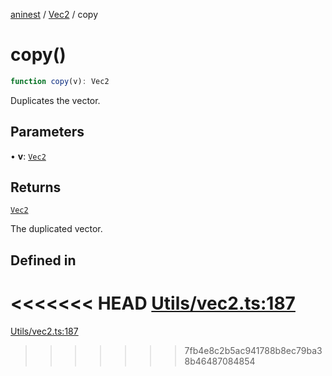 [aninest](../../index.md) / [Vec2](../index.md) / copy

# copy()

```ts
function copy(v): Vec2
```

Duplicates the vector.

## Parameters

• **v**: [`Vec2`](../type-aliases/Vec2.md)

## Returns

[`Vec2`](../type-aliases/Vec2.md)

The duplicated vector.

## Defined in

<<<<<<< HEAD
[Utils/vec2.ts:187](https://github.com/zphrs/aninest/tree//core/src/Utils/vec2.ts#L187)
=======
[Utils/vec2.ts:187](https://github.com/zphrs/aninest/blob/37209a6/src/Utils/vec2.ts#L187)
>>>>>>> 7fb4e8c2b5ac941788b8ec79ba38b46487084854
